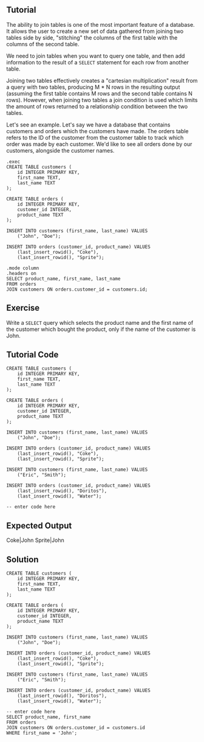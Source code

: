 Tutorial
--------

The ability to join tables is one of the most important feature of a database. It allows the user to create a new set of data gathered from joining two tables
side by side, "stitching" the columns of the first table with the columns of the second table.

We need to join tables when you want to query one table, and then add information to the result of a `SELECT` statement for each row from another table.

Joining two tables effectively creates a "cartesian multiplication" result from a query with two tables, producing M * N rows in the resulting output (assuming
the first table contains M rows and the second table contains N rows). However, when joining two tables a join condition is used which limits the amount
of rows returned to a relationship condition between the two tables.

Let's see an example. Let's say we have a database that contains customers and orders which the customers have made. The orders table refers to the ID
of the customer from the customer table to track which order was made by each customer. We'd like to see all orders done by our customers, alongside the
customer names.

    .exec
    CREATE TABLE customers (
        id INTEGER PRIMARY KEY,
        first_name TEXT,
        last_name TEXT
    );

    CREATE TABLE orders (
        id INTEGER PRIMARY KEY,
        customer_id INTEGER,
        product_name TEXT
    );

    INSERT INTO customers (first_name, last_name) VALUES
        ("John", "Doe");

    INSERT INTO orders (customer_id, product_name) VALUES
        (last_insert_rowid(), "Coke"),
        (last_insert_rowid(), "Sprite");

    .mode column
    .headers on
    SELECT product_name, first_name, last_name
    FROM orders
    JOIN customers ON orders.customer_id = customers.id;



Exercise
--------

Write a `SELECT` query which selects the product name and the first name of the customer which bought the product, only if the name
of the customer is John.

Tutorial Code
-------------

    CREATE TABLE customers (
        id INTEGER PRIMARY KEY,
        first_name TEXT,
        last_name TEXT
    );

    CREATE TABLE orders (
        id INTEGER PRIMARY KEY,
        customer_id INTEGER,
        product_name TEXT
    );

    INSERT INTO customers (first_name, last_name) VALUES
        ("John", "Doe");

    INSERT INTO orders (customer_id, product_name) VALUES
        (last_insert_rowid(), "Coke"),
        (last_insert_rowid(), "Sprite");

    INSERT INTO customers (first_name, last_name) VALUES
        ("Eric", "Smith");

    INSERT INTO orders (customer_id, product_name) VALUES
        (last_insert_rowid(), "Doritos"),
        (last_insert_rowid(), "Water");

    -- enter code here

Expected Output
---------------
Coke|John
Sprite|John

Solution
--------
    CREATE TABLE customers (
        id INTEGER PRIMARY KEY,
        first_name TEXT,
        last_name TEXT
    );

    CREATE TABLE orders (
        id INTEGER PRIMARY KEY,
        customer_id INTEGER,
        product_name TEXT
    );

    INSERT INTO customers (first_name, last_name) VALUES
        ("John", "Doe");

    INSERT INTO orders (customer_id, product_name) VALUES
        (last_insert_rowid(), "Coke"),
        (last_insert_rowid(), "Sprite");

    INSERT INTO customers (first_name, last_name) VALUES
        ("Eric", "Smith");

    INSERT INTO orders (customer_id, product_name) VALUES
        (last_insert_rowid(), "Doritos"),
        (last_insert_rowid(), "Water");

    -- enter code here
    SELECT product_name, first_name
    FROM orders
    JOIN customers ON orders.customer_id = customers.id
    WHERE first_name = 'John';
